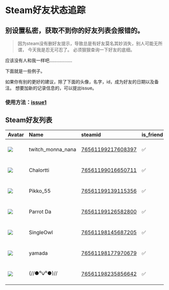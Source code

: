 # Steam好友状态追踪
## 别设置私密，获取不到你的好友列表会报错的。

> 因为steam没有删好友提示，导致总是有好友莫名其妙消失，别人可能无所谓，
> 今天我是忍无可忍了。 必须狠狠查询一下好友的底细。

应该没有人和我一样吧………………

下面就是一些例子。

如果你有别的更好的建议，除了下面的头像，名字，id，成为好友的日期以及备注。 想要加新的记录信息的，可以提出issue。

### 使用方法：[issue1](https://github.com/systemannounce/SteamFriends/issues/1)



## Steam好友列表
| Avatar                                                                            | Name              | steamid                                                                     | is_friend   | BFD                 | removed_time   | Remark   |
|:----------------------------------------------------------------------------------|:------------------|:----------------------------------------------------------------------------|:------------|:--------------------|:---------------|:---------|
| ![](https://avatars.steamstatic.com/200555d3dab65aeef169017859c79ed5d17ac1c2.jpg) | twitch_monna_nana | [76561199217608397](https://steamcommunity.com/profiles/76561199217608397/) | ✅           | 2025-01-13 15:03:59 |                |          |
| ![](https://avatars.steamstatic.com/ad8d49945ccc051085585466182555bf7646e560.jpg) | Chalortti         | [76561199016650711](https://steamcommunity.com/profiles/76561199016650711/) | ✅           | 2025-01-13 14:19:54 |                |          |
| ![](https://avatars.steamstatic.com/4384496025f72143c72fd777ba5e7d2d22cacd8b.jpg) | Pikko_55          | [76561199139115356](https://steamcommunity.com/profiles/76561199139115356/) | ✅           | 2025-01-13 15:04:01 |                |          |
| ![](https://avatars.steamstatic.com/efc74740c38841d17f07b0d810c71f41e288a1e0.jpg) | Parrot Da         | [76561199126582800](https://steamcommunity.com/profiles/76561199126582800/) | ✅           | 2025-01-13 15:26:16 |                |          |
| ![](https://avatars.steamstatic.com/59f4aa1e6c330a4f0368a5aa31d46dd146059cc3.jpg) | SingleOwl         | [76561198145687205](https://steamcommunity.com/profiles/76561198145687205/) | ✅           | 2025-01-13 16:39:38 |                |          |
| ![](https://avatars.steamstatic.com/9e9c7fbccb02a806c7f0597c0f8cdfe819a1caa2.jpg) | yamada            | [76561198177970679](https://steamcommunity.com/profiles/76561198177970679/) | ✅           | 2025-01-13 23:09:23 |                |          |
| ![](https://avatars.steamstatic.com/04c85139b67595a550b10ec6601a01f4c4ed76a2.jpg) | (//●⁰౪⁰●)//       | [76561198235856642](https://steamcommunity.com/profiles/76561198235856642/) | ✅           | 2025-01-13 18:20:56 |                |          |